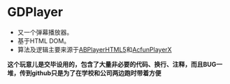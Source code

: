 GDPlayer
========
- 又一个弹幕播放器。
- 基于HTML DOM。
- 算法及逻辑主要来源于[ABPlayerHTML5](https://github.com/jabbany/ABPlayerHTML5)和[AcfunPlayerX](http://www.acfun.tv/)

**这个玩意儿是交毕设用的，包含了大量非必要的代码、换行、注释，而且BUG一堆，传到github只是为了在学校和公司两边跑时带着方便**

